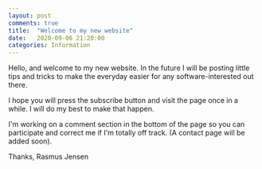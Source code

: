 ```yaml
---
layout: post
comments: true
title:  "Welcome to my new website"
date:   2020-09-06 21:20:00
categories: Information
---
```


Hello, and welcome to my new website.
In the future I will be posting little tips and tricks to make the everyday easier for any software-interested out there.

I hope you will press the subscribe button and visit the page once in a while. I will do my best to make that happen.

I'm working on a comment section in the bottom of the page so you can participate and correct me if I'm totally off track. (A contact page will be added soon).

Thanks,
Rasmus Jensen